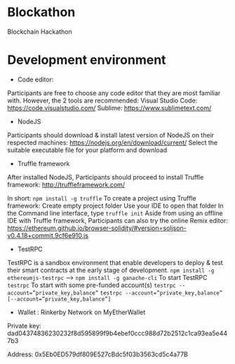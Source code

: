 # Blockathon
Blockchain Hackathon

# Development environment

- Code editor:

Participants are free to choose any code editor that they are most familiar with. However, the 2 tools are recommended:
Visual Studio Code: https://code.visualstudio.com/
Sublime: https://www.sublimetext.com/

- NodeJS

Participants should download & install latest version of NodeJS on their respected machines:
https://nodejs.org/en/download/current/
Select the suitable executable file for your platform and download

- Truffle framework

After installed NodeJS, Participants should proceed to install Truffle framework:
http://truffleframework.com/

In short:
`npm install -g truffle`
To create a project using Truffle framework:
Create empty project folder
Use your IDE to open that folder
In the Command line interface, type
`truffle init`
Aside from using an offline IDE with Truffle framework, Participants can also try the online Remix editor:
https://ethereum.github.io/browser-solidity/#version=soljson-v0.4.18+commit.9cf6e910.js

- TestRPC

TestRPC is a sandbox environment that enable developers to deploy & test their smart contracts at the early stage of development.
`npm install -g ethereumjs-testrpc` --> `npm install -g ganache-cli`
To start TestRPC
`testrpc`
To start with some pre-funded account(s)
`testrpc --account=”private_key,balance”`
`testrpc --account=”private_key,balance” [--account=”private_key,balance”]`

- Wallet : Rinkerby Network on MyEtherWallet

Private key: dad04374836230232f8d595899f9b4ebef0ccc988d72b2512c1ca93ea5e447b3

Address: 0x5Eb0ED579df809E527cBdc5f03b3563cd5c4a77B
